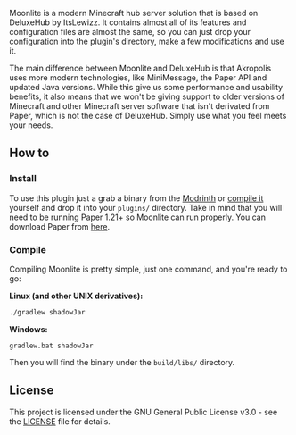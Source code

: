Moonlite is a modern Minecraft hub server solution that is based on DeluxeHub by ItsLewizz.
It contains almost all of its features and configuration files are almost the same, so you can just
drop your configuration into the plugin's directory, make a few modifications and use it.

The main difference between Moonlite and DeluxeHub is that Akropolis uses more modern technologies, like MiniMessage,
the Paper API and updated Java versions. While this give us some performance and usability benefits, it also means
that we won't be giving support to older versions of Minecraft and other Minecraft server software that isn't derivated
from Paper, which is not the case of DeluxeHub.
Simply use what you feel meets your needs.

## How to

### Install

To use this plugin just a grab a binary from the [Modrinth](https://modrinth.com/project/moonlite)
or [compile it](#compile) yourself and drop it into your `plugins/` directory. Take in mind that you will need to be
running Paper 1.21+ so Moonlite can run properly. You can download Paper from [here](https://papermc.io/downloads).

### Compile

Compiling Moonlite is pretty simple, just one command, and you're ready to go:

**Linux (and other UNIX derivatives):**

```bash
./gradlew shadowJar
```

**Windows:**

```batch
gradlew.bat shadowJar
```

Then you will find the binary under the `build/libs/` directory.

## License

This project is licensed under the GNU General Public License v3.0 - see the [LICENSE](LICENSE) file for
details.
